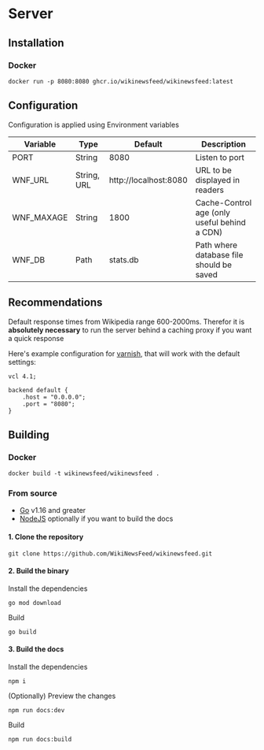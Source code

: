 # Server

## Installation

### Docker

```sh:no-line-numbers
docker run -p 8080:8080 ghcr.io/wikinewsfeed/wikinewsfeed:latest
```

## Configuration

Configuration is applied using Environment variables

| Variable   | Type        | Default               | Description                                  |
|------------|-------------|-----------------------|----------------------------------------------|
| PORT       | String      | 8080                  | Listen to port                               |
| WNF_URL    | String, URL | http://localhost:8080 | URL to be displayed in readers               |
| WNF_MAXAGE | String      | 1800                  | Cache-Control age (only useful behind a CDN) |
| WNF_DB     | Path        | stats.db              | Path where database file should be saved     |

## Recommendations

Default response times from Wikipedia range 600-2000ms. Therefor it is **absolutely necessary** to run the server behind a caching proxy if you want a quick response

Here's example configuration for [varnish](https://varnish-cache.org), that will work with the default settings:

```hcl
vcl 4.1;

backend default {
    .host = "0.0.0.0";
    .port = "8080";
}
```

## Building

### Docker

```sh:no-line-numbers
docker build -t wikinewsfeed/wikinewsfeed .
```

### From source

- [Go](https://go.dev/dl/) v1.16 and greater
- [NodeJS](https://nodejs.org/en/) optionally if you want to build the docs

#### 1. Clone the repository

```sh:no-line-numbers
git clone https://github.com/WikiNewsFeed/wikinewsfeed.git
```

#### 2. Build the binary

Install the dependencies

```sh:no-line-numbers
go mod download
```

Build

```sh:no-line-numbers
go build
```

#### 3. Build the docs

Install the dependencies

```sh:no-line-numbers
npm i
```

(Optionally) Preview the changes

 ```sh:no-line-numbers
 npm run docs:dev
 ```

Build

```sh:no-line-numbers
npm run docs:build
```
